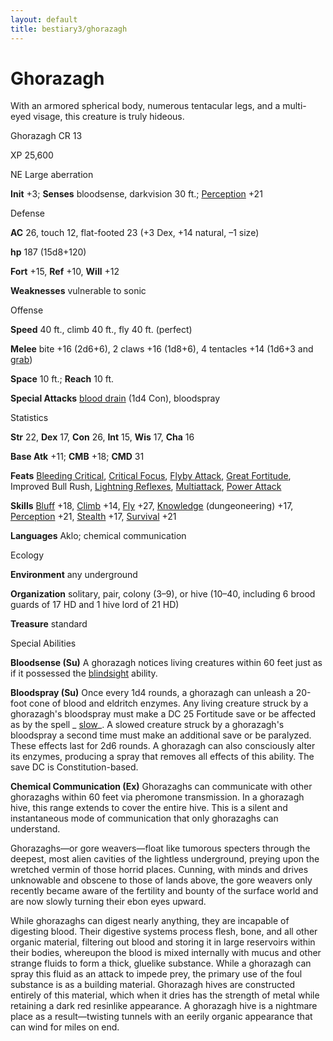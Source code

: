 ```yaml
---
layout: default
title: bestiary3/ghorazagh
---
```

# Ghorazagh

With an armored spherical body, numerous tentacular legs, and a multi-eyed visage, this creature is truly hideous.

Ghorazagh CR 13

XP 25,600

NE Large aberration

**Init** +3; **Senses** bloodsense, darkvision 30 ft.; [Perception](skill_dir/perception#_perception) +21

Defense

**AC** 26, touch 12, flat-footed 23 (+3 Dex, +14 natural, –1 size)

**hp** 187 (15d8+120)

**Fort** +15, **Ref** +10, **Will** +12

**Weaknesses** vulnerable to sonic

Offense

**Speed** 40 ft., climb 40 ft., fly 40 ft. (perfect)

**Melee** bite +16 (2d6+6), 2 claws +16 (1d8+6), 4 tentacles +14 (1d6+3 and [grab](monsters/universalMonsterRules#_grab))

**Space** 10 ft.; **Reach** 10 ft.

**Special Attacks** [blood drain](monster_dir/universalMonsterRules#_blood-drain) (1d4 Con), bloodspray

Statistics

**Str** 22, **Dex** 17, **Con** 26, **Int** 15, **Wis** 17, **Cha** 16

**Base Atk** +11; **CMB** +18; **CMD** 31

**Feats** [Bleeding Critical](feats#_bleeding-critical), [Critical Focus](feats#_critical-focus), [Flyby Attack](monsters/monsterFeats#_flyby-attack), [Great Fortitude](feats#_great-fortitude), Improved Bull Rush, [Lightning Reflexes](feats#_lightning-reflexes), [Multiattack](monster_dir/monsterFeats#_multiattack), [Power Attack](feats#_power-attack)

**Skills** [Bluff](skills/bluff#_bluff) +18, [Climb](skill_dir/climb#_climb) +14, [Fly](skills/fly#_fly) +27, [Knowledge](skill_dir/knowledge#_knowledge) (dungeoneering) +17, [Perception](skills/perception#_perception) +21, [Stealth](skill_dir/stealth#_stealth) +17, [Survival](skills/survival#_survival) +21

**Languages** Aklo; chemical communication

Ecology

**Environment** any underground

**Organization** solitary, pair, colony (3–9), or hive (10–40, including 6 brood guards of 17 HD and 1 hive lord of 21 HD)

**Treasure** standard

Special Abilities

**Bloodsense (Su)** A ghorazagh notices living creatures within 60 feet just as if it possessed the [blindsight](monster_dir/universalMonsterRules#_blindsight) ability.

**Bloodspray (Su)** Once every 1d4 rounds, a ghorazagh can unleash a 20-foot cone of blood and eldritch enzymes. Any living creature struck by a ghorazagh's bloodspray must make a DC 25 Fortitude save or be affected as by the spell _ [slow](spells/slow#_slow)_. A slowed creature struck by a ghorazagh's bloodspray a second time must make an additional save or be paralyzed. These effects last for 2d6 rounds. A ghorazagh can also consciously alter its enzymes, producing a spray that removes all effects of this ability. The save DC is Constitution-based.

**Chemical Communication (Ex)** Ghorazaghs can communicate with other ghorazaghs within 60 feet via pheromone transmission. In a ghorazagh hive, this range extends to cover the entire hive. This is a silent and instantaneous mode of communication that only ghorazaghs can understand.

Ghorazaghs—or gore weavers—float like tumorous specters through the deepest, most alien cavities of the lightless underground, preying upon the wretched vermin of those horrid places. Cunning, with minds and drives unknowable and obscene to those of lands above, the gore weavers only recently became aware of the fertility and bounty of the surface world and are now slowly turning their ebon eyes upward.

While ghorazaghs can digest nearly anything, they are incapable of digesting blood. Their digestive systems process flesh, bone, and all other organic material, filtering out blood and storing it in large reservoirs within their bodies, whereupon the blood is mixed internally with mucus and other strange fluids to form a thick, gluelike substance. While a ghorazagh can spray this fluid as an attack to impede prey, the primary use of the foul substance is as a building material. Ghorazagh hives are constructed entirely of this material, which when it dries has the strength of metal while retaining a dark red resinlike appearance. A ghorazagh hive is a nightmare place as a result—twisting tunnels with an eerily organic appearance that can wind for miles on end.

